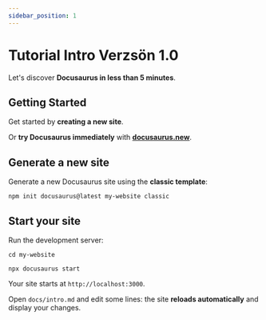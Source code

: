 ```yaml
---
sidebar_position: 1
---
```


# Tutorial Intro Verzsön 1.0

Let's discover **Docusaurus in less than 5 minutes**.

## Getting Started

Get started by **creating a new site**.

Or **try Docusaurus immediately** with **[docusaurus.new](https://docusaurus.new)**.

## Generate a new site

Generate a new Docusaurus site using the **classic template**:

```shell
npm init docusaurus@latest my-website classic
```

## Start your site

Run the development server:

```shell
cd my-website

npx docusaurus start
```

Your site starts at `http://localhost:3000`.

Open `docs/intro.md` and edit some lines: the site **reloads automatically** and display your changes.
